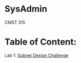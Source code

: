 # SysAdmin
CMST 315

# Table of Content:
Lab 1: <a href="Lab1/Lab#001.pdf">Subnet Design Challenge</a>
